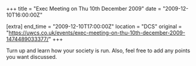 +++
title = "Exec Meeting on Thu 10th December 2009"
date = "2009-12-10T16:00:00Z"

[extra]
end_time = "2009-12-10T17:00:00Z"
location = "DCS"
original = "https://uwcs.co.uk/events/exec-meeting-on-thu-10th-december-2009-1474489033377/"
+++

Turn up and learn how your society is run. Also, feel free to add any points you want discussed.

